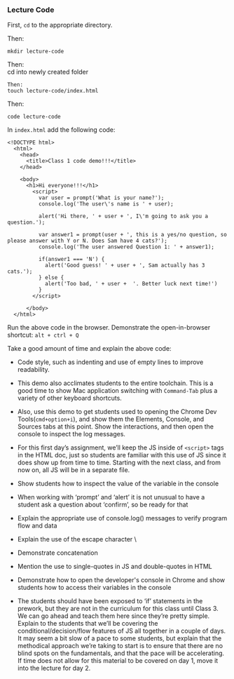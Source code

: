 ### Lecture Code  

First, `cd` to the appropriate directory.

Then:  
```
mkdir lecture-code
```  

Then:  
cd into newly created folder

```
Then:
touch lecture-code/index.html
```  

Then:  
```
code lecture-code
```  

In `index.html` add the following code:  
```
<!DOCTYPE html>
  <html>  
    <head>
      <title>Class 1 code demo!!!</title>
    </head>

    <body>
      <h1>Hi everyone!!!</h1>
        <script>
          var user = prompt('What is your name?');
          console.log('The user\'s name is ' + user);

          alert('Hi there, ' + user + ', I\'m going to ask you a question.');

          var answer1 = prompt(user + ', this is a yes/no question, so please answer with Y or N. Does Sam have 4 cats?');
          console.log('The user answered Question 1: ' + answer1);

          if(answer1 === 'N') {
            alert('Good guess! ' + user + ', Sam actually has 3 cats.');
          } else {
            alert('Too bad, ' + user +  '. Better luck next time!')
          }
        </script>

      </body>
  </html>
```

Run the above code in the browser. Demonstrate the open-in-browser shortcut: `alt + ctrl + Q`

Take a good amount of time and explain the above code:  
* Code style, such as indenting and use of empty lines to improve readability.  
* This demo also acclimates students to the entire toolchain. This is a good time to show Mac application switching with `Command-Tab` plus a variety of other keyboard shortcuts.  
* Also, use this demo to get students used to opening the Chrome Dev Tools(`cmd+option+i`), and show them the Elements, Console, and Sources tabs at this point. Show the interactions, and then open the console to inspect the log messages.  
* For this first day’s assignment, we’ll keep the JS inside of `<script>` tags in the HTML doc, just so students are familiar with this use of JS since it does show up from time to time. Starting with the next class, and from now on, all JS will be in a separate file.  
* Show students how to inspect the value of the variable in the console  
* When working with ‘prompt’ and ‘alert’ it is not unusual to have a student ask a question about ‘confirm’, so be ready for that  
* Explain the appropriate use of console.log() messages to verify program flow and data  
* Explain the use of the escape character \  
* Demonstrate concatenation  
* Mention the use to single-quotes in JS and double-quotes in HTML
* Demonstrate how to open the developer's console in Chrome and show students how to access their variables in the console

* The students should have been exposed to ‘if’ statements in the prework, but they are not in the curriculum for this class until Class 3. We can go ahead and teach them here since they’re pretty simple. Explain to the students that we’ll be covering the conditional/decision/flow features of JS all together in a couple of days. It may seem a bit slow of a pace to some students, but explain that the methodical approach we’re taking to start is to ensure that there are no blind spots on the fundamentals, and that the pace will be accelerating. If time does not allow for this material to be covered on day 1, move it into the lecture for day 2.